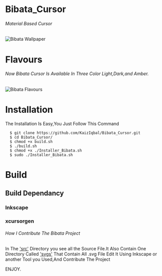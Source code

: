 # Bibata_Cursor
###### Material Based Cursor

![Bibata Wallpaper](https://github.com/KaizIqbal/Bibata_Cursor/blob/master/image/Bibata_wall.png)
# Flavours

###### Now Bibata Cursor Is Available In Three Color Light,Dark,and Amber.

![Bibata Flavours](https://github.com/KaizIqbal/Bibata_Cursor/blob/master/image/All_Cursor.png)

# Installation
The Installation Is Easy,You Just Follow This Command

      $ git clone https://github.com/KaizIqbal/Bibata_Cursor.git
      $ cd Bibata_Cursor/
      $ chmod +x build.sh
      $ ./build.sh
      $ chmod +x ./Installer_Bibata.sh
      $ sudo ./Installer_Bibata.sh  

# Build
## Build Dependancy
### Inkscape
### xcursorgen

###### How I Contribute The Bibata Project
In The ['src'](https://github.com/KaizIqbal/Bibata_Cursor/tree/master/src) Directory you see all the Source File.It Also Contain One Directory Called ['svgs'](https://github.com/KaizIqbal/Bibata_Cursor/tree/master/src/Bibata_Oil/svgs) That Contain All .svg File Edit It Using Inkscape or another Tool you Used,And Contribute The Project


ENJOY.
